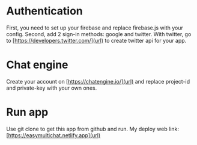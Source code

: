 # Authentication
First, you need to set up your firebase and replace firebase.js with your config.
Second, add 2 sign-in methods: google and twitter. With twitter, go to [https://developers.twitter.com/](url) to create twitter api for your app.
# Chat engine
Create your account on [https://chatengine.io/](url) and replace project-id and private-key with your own ones.
# Run app
Use git clone to get this app from github and run.
My deploy web link: [https://easymultichat.netlify.app](url)
